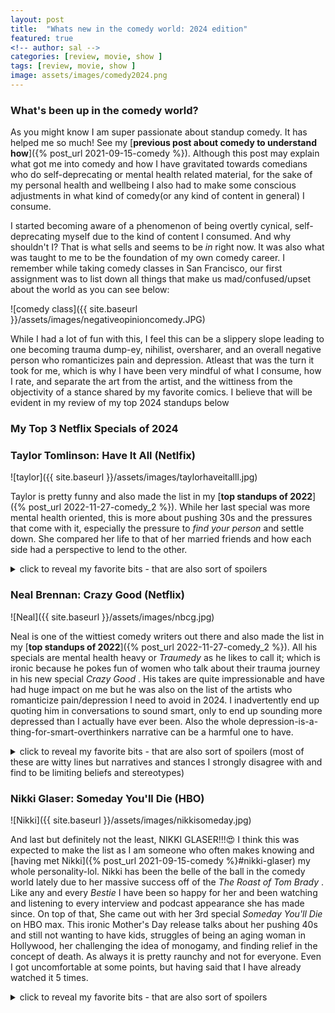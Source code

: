 ```yaml
---
layout: post
title:  "Whats new in the comedy world: 2024 edition"
featured: true
<!-- author: sal -->
categories: [review, movie, show ]
tags: [review, movie, show ]
image: assets/images/comedy2024.png
---
```


### What's been up in the comedy world?
As you might know I am super passionate about standup comedy. It has helped me so much! See my [**previous post about comedy to understand how**]({% post_url 2021-09-15-comedy %}). Although this post may explain what got me into comedy and how I have gravitated towards comedians who do self-deprecating or mental health related material, for the sake of my personal health and wellbeing I also had to make some conscious adjustments in what kind of comedy(or any kind of content in general) I consume. 

I started becoming aware of a phenomenon of being overtly cynical, self-deprecating myself due to the kind of content I consumed. And why shouldn't I? That is what sells and seems to be _in_ right now. It was also what was taught to me to be the foundation of my own comedy career. I remember while taking comedy classes in San Francisco, our first assignment was to list down all things that make us mad/confused/upset about the world as you can see below:

![comedy class]({{ site.baseurl }}/assets/images/negativeopinioncomedy.JPG)

While I had a lot of fun with this, I feel this can be a slippery slope leading to one becoming trauma dump-ey, nihilist, oversharer, and an overall negative person who romanticizes pain and depression. Atleast that was the turn it took for me, which is why I have been very mindful of what I consume, how I rate, and separate the art from the artist, and the wittiness from the objectivity of a stance shared by my favorite comics. I believe that will be evident in my review of my top 2024 standups below

### My Top 3 Netflix Specials of 2024

### Taylor Tomlinson: Have It All (Netlfix)
![taylor]({{ site.baseurl }}/assets/images/taylorhaveitalll.jpg)

Taylor is pretty funny and also made the list in my [**top standups of 2022**]({% post_url 2022-11-27-comedy_2 %}). While her last special was more mental health oriented, this is more about pushing 30s and the pressures that come with it, especially the pressure to _find your person_ and settle down. She compared her life to that of her married friends and how each side had a perspective to lend to the other. 

<details>
    <summary> click to reveal my favorite bits - that are also sort of spoilers </summary>
    <ul>
        <li>comparing <i>dating yourself</i> to <i>going on a walk without headphones</i> bit 
        </li>
        <li>speaking of having to trade-off in life for it be fair. As in saying no one should be allowed to have both their dream job AND their soulmate...if they do their parents better be divorced or dead. 
            <ul>
            <li>
                This was clever writing but I wasn't very fond of it, because as I said in the intro, I am trying to be very mindful of what I consume, because I inadvertently end up thinking of comics as sort of life coaches and demi-gods since I find this form of art to be very impressive and since comics are known to <i>keep it real</i>, but that can be harmful and at the end of the day as these art just mere mortals like you and me, so their <i>epiphanies</i> should be taken with a grain of salt (something I totally forgot!)
            </li>
            </ul>
        </li>
        <li> <i>Dating app date is not a blind date, but definitely a near-sighted one </i> bit
        </li>
        <li> Comparing dating in todays world to <i> being a stuffed animal is a claw machine</i> bit  
        </li>
        <li> <i>this isnt model squad - its personality squad</i> bit- again, funny bit but not a fan of this limiting belief that you can be just either/or 
        </li>
        <li> Jabs married people and the single squad take at each other as they simultaneously pity and envy the other party:
            <ul>
            <li> <b>Single to Married</b>:  "yeah but you're married so its fine that you had to work 60 hours. You have your dream dick" 
            </li>
            <li> <b>Married to Single </b>: "Yeah I'd probably focus on work too if I were alone" 
            </li>
            <li> <b>Single to Married </b>: "Yeah I'd probably have a bunch of kids too if I had no talent" 
            </li>
            </ul>
        </li>
    </ul>
</details>


### Neal Brennan: Crazy Good (Netflix)
![Neal]({{ site.baseurl }}/assets/images/nbcg.jpg)

Neal is one of the wittiest comedy writers out there and also made the list in my [**top standups of 2022**]({% post_url 2022-11-27-comedy_2 %}).  All his specials are mental health heavy or <i>Traumedy </i> as he likes to call it; which is ironic because he pokes fun of women who talk about their trauma journey in his new special <i> Crazy Good </i>. His takes are quite impressionable and have had huge impact on me but he was also on the list of the artists who romanticize pain/depression I need to avoid in 2024. I inadvertently end up quoting him in conversations to sound smart, only to end up sounding more depressed than I actually have ever been. Also the whole depression-is-a-thing-for-smart-overthinkers narrative can be a harmful one to have. 

<details>
Nonetheless he is a great comedy writer so he makes this list. 
<summary> click to reveal my favorite bits - that are also sort of spoilers (most of these are witty lines but narratives and stances I strongly disagree with and find to be limiting beliefs and stereotypes)
</summary>

    <ul>
        <li>"certain people... I don't want them to be cool, I want them to be dorks: like my doctors, lawyers, accountants...I want them to be typical nerds - no eye contact, smelly, and just a touch of Aspergers. Like salt bae, but for ✨Aspergers ✨
        </li>
        <li><i> women don't take financial risks, they take emotional risks</i> bit (investing in crypto v/s dating a drummer)
        </li>
        <li> <i> The sun is like cops but for white people </i>
        </li>
        <li> The whole stance that <b>all greats genuises of the world are psychopaths or drug addicts, who are only optimized for that one particular skill they are good at and pretty much nothing else. </b> (again, not a fan of this take as I feel in past it has led me to use having great analytical and creative skills as a cop out to not work on having good emotional endurance/intelligence or my social skills, because (*read ahead with sarcasm*) demi-god Neal says one can only possess either/or. Nonetheless interesting writing/observations)
            <ul>
            <li> "Is Ellen Nice?" "Is Kevin Hart humble?" is like asking "Is my car also a boat?" </li>
            <li> “Grudges/taking everything personally/revenge mentality fuels all the greats” </li>
            <li> “Lance Armstrong - a criminal who found a bike” </li>
            <li> [hip-hop artists and rappers] - “Should we take him to the hospital? No, let’s take him to the studio and see what happens” </li>
            <li> [Starts naming all the greats in his profession... and their respective mental illnesses/addictions] " I’m depressed, Sarah (Silverman) is depressed, Taylor Tomlinson - bipolar, Mark Twain - bipolar, Howie Mandel - OCD, John Mulaney told me to remind you he’s a drug addict”  </li>
            </ul>
        </li>
    </ul>
</details>

###  Nikki Glaser: Someday You'll Die (HBO)
![Nikki]({{ site.baseurl }}/assets/images/nikkisomeday.jpg)

And last but definitely not the least, NIKKI GLASER!!!😍 I think this was expected to make the list as I am someone who often makes knowing and [having met Nikki]({% post_url 2021-09-15-comedy %}#nikki-glaser) my whole personality-lol. Nikki has been the belle of the ball in the comedy world lately due to her massive success off of the <i> The Roast of Tom Brady </i>. Like any and every <i>Bestie</i> I have been so happy for her and been watching and listening to every interview and podcast appearance she has made since. On top of that, She came out with her 3rd special _Someday You'll Die_ on HBO max. This ironic Mother's Day release talks about her pushing 40s and still not wanting to have kids, struggles of being an aging woman in Hollywood, her challenging the idea of monogamy, and finding relief in the concept of death. As always it is pretty raunchy and not for everyone. Even I got uncomfortable at some points, but having said that I have already watched it 5 times.

<details>
<summary> click to reveal my favorite bits - that are also sort of spoilers  </summary>

    <uL>
        <li> Her sinister thoughts about her friends having kids- "pick-me mom"😆</li>
        <li><i>comparing feeling of having kids to doing heroin </i> bit </li>
        <li> <i> "Being a bad mom is as easy as a being a great dad"</i> </li>
        <li>[My Favorite!] The whole holier-than-thou stance moms take wherein they brag in an ethereal condescending tone- "I'm a mom, I'm a mamma bear"- "oh, you struggled with the decision? I ALWAYS knew I'd be a mom" </li>
        <li> <i> Greta Thunberg parents aren't here tonight</i> bit</li>
        <li> <i> Hot95 is a radio station not a person</i> bit</li>
        <li> <i> My Soul and clit are not on the same page</i> bit</li>
        <li> <i> I don’t see color ... but I can feel it</i> bit</li>
    </ul>
</details>
